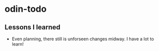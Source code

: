 # odin-todo

## Lessons I learned

- Even planning, there still is unforseen changes midway. I have a lot to learn!